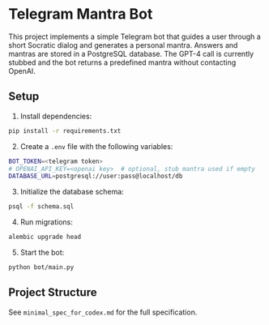 # Telegram Mantra Bot

This project implements a simple Telegram bot that guides a user through a short Socratic dialog and generates a personal mantra. Answers and mantras are stored in a PostgreSQL database. The GPT-4 call is currently stubbed and the bot returns a predefined mantra without contacting OpenAI.

## Setup

1. Install dependencies:

```bash
pip install -r requirements.txt
```

2. Create a `.env` file with the following variables:

```bash
BOT_TOKEN=<telegram token>
# OPENAI_API_KEY=<openai key>  # optional, stub mantra used if empty
DATABASE_URL=postgresql://user:pass@localhost/db
```

3. Initialize the database schema:

```bash
psql -f schema.sql
```

4. Run migrations:

```bash
alembic upgrade head
```

5. Start the bot:

```bash
python bot/main.py
```

## Project Structure

See `minimal_spec_for_codex.md` for the full specification.
